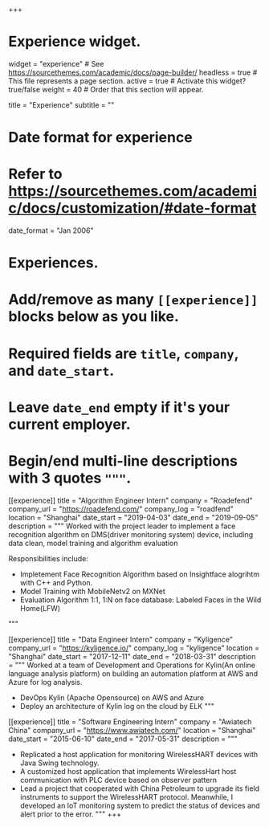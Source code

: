 +++
# Experience widget.
widget = "experience"  # See https://sourcethemes.com/academic/docs/page-builder/
headless = true  # This file represents a page section.
active = true  # Activate this widget? true/false
weight = 40  # Order that this section will appear.

title = "Experience"
subtitle = ""

# Date format for experience
#   Refer to https://sourcethemes.com/academic/docs/customization/#date-format
date_format = "Jan 2006"

# Experiences.
#   Add/remove as many `[[experience]]` blocks below as you like.
#   Required fields are `title`, `company`, and `date_start`.
#   Leave `date_end` empty if it's your current employer.
#   Begin/end multi-line descriptions with 3 quotes `"""`.
[[experience]]
  title = "Algorithm Engineer Intern"
  company = "Roadefend"
  company_url = "https://roadefend.com/"
  company_log = "roadfend"
  location = "Shanghai"
  date_start = "2019-04-03"
  date_end = "2019-09-05"
  description = """ Worked with the project leader to implement a face recognition algorithm on DMS(driver monitoring system) device, including data clean, model training and algorithm evaluation

  Responsibilities include:
  * Impletement Face Recognition Algorithm based on Insightface alogrihtm with C++ and Python.
  * Model Training with MobileNetv2 on MXNet
  * Evaluation Algorithm 1:1, 1:N on face database: Labeled Faces in the Wild Home(LFW)

  """

[[experience]]
  title = "Data Engineer Intern"
  company = "Kyligence"
  company_url = "https://kyligence.io/"
  company_log = "kyligence"
  location = "Shanghai"
  date_start = "2017-12-11"
  date_end = "2018-03-31"
  description = """ Worked at a team of Development and Operations for Kylin(An online language analysis platform) on building an automation platform at AWS and Azure for log analysis.

  * DevOps Kylin (Apache Opensource) on AWS and Azure
  * Deploy an architecture of Kylin log on the cloud by ELK
  """

[[experience]]
  title = "Software Engineering Intern"
  company = "Awiatech China"
  company_url = "https://www.awiatech.com/"
  location = "Shanghai"
  date_start = "2015-06-10"
  date_end = "2017-05-31"
  description = """ 
  
  * Replicated a host application for monitoring WirelessHART devices with Java Swing technology.
  * A customized host application that implements WirelessHart host communication with PLC device based on observer pattern
  * Lead a project that cooperated with China Petroleum to upgrade its field instruments to support the WirelessHART protocol. Meanwhile, I developed an IoT monitoring system to predict the status of devices and alert prior to the error.
  """
+++
